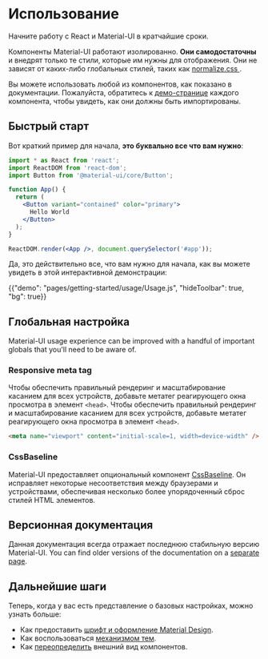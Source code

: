 # Использование

<p class="description">Начните работу с React и Material-UI в кратчайшие сроки.</p>

Компоненты Material-UI работают изолированно. **Они самодостаточны** и внедрят только те стили, которые им нужны для отображения. Они не зависят от каких-либо глобальных стилей, таких как [ normalize.css ](https://github.com/necolas/normalize.css/).

Вы можете использовать любой из компонентов, как показано в документации. Пожалуйста, обратитесь к [демо-странице](/components/buttons/) каждого компонента, чтобы увидеть, как они должны быть импортированы.

## Быстрый старт

Вот краткий пример для начала, **это буквально все что вам нужно**:

```jsx
import * as React from 'react';
import ReactDOM from 'react-dom';
import Button from '@material-ui/core/Button';

function App() {
  return (
    <Button variant="contained" color="primary">
      Hello World
    </Button>
  );
}

ReactDOM.render(<App />, document.querySelector('#app'));
```

Да, это действительно все, что вам нужно для начала, как вы можете увидеть в этой интерактивной демонстрации:

{{"demo": "pages/getting-started/usage/Usage.js", "hideToolbar": true, "bg": true}}

## Глобальная настройка

Material-UI usage experience can be improved with a handful of important globals that you'll need to be aware of.

### Responsive meta tag

Чтобы обеспечить правильный рендеринг и масштабирование касанием для всех устройств, добавьте метатег реагирующего окна просмотра в элемент `<head>`. Чтобы обеспечить правильный рендеринг и масштабирование касанием для всех устройств, добавьте метатег реагирующего окна просмотра в элемент `<head>`.

```html
<meta name="viewport" content="initial-scale=1, width=device-width" />
```

### CssBaseline

Material-UI предоставляет опциональный компонент [CssBaseline](/components/css-baseline/). Он исправляет некоторые несоответствия между браузерами и устройствами, обеспечивая несколько более упорядоченный сброс стилей HTML элементов.

## Версионная документация

Данная документация всегда отражает последнюю стабильную версию Material-UI. You can find older versions of the documentation on a [separate page](https://mui.com/versions/).

## Дальнейшие шаги

Теперь, когда у вас есть представление о базовых настройках, можно узнать больше:

- Как предоставить [шрифт и оформление Material Design](/components/typography/).
- Как воспользоваться [механизмом тем](/customization/theming/).
- Как [переопределить](/customization/how-to-customize/) внешний вид компонентов.
